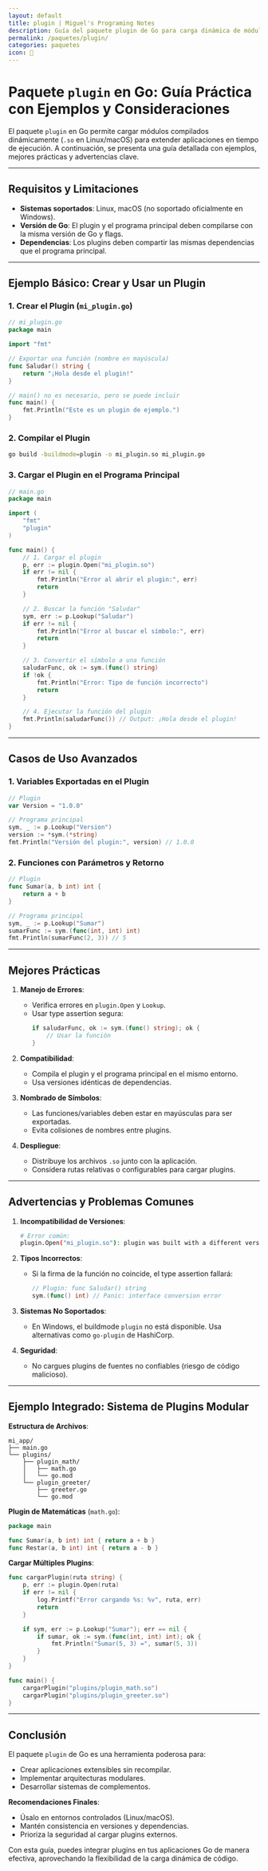 ```yaml
---
layout: default
title: plugin | Miguel's Programing Notes
description: Guía del paquete plugin de Go para carga dinámica de módulos
permalink: /paquetes/plugin/
categories: paquetes
icon: 🔌
---
```


# Paquete `plugin` en Go: Guía Práctica con Ejemplos y Consideraciones

El paquete `plugin` en Go permite cargar módulos compilados dinámicamente (`.so` en Linux/macOS) para extender aplicaciones en tiempo de ejecución. A continuación, se presenta una guía detallada con ejemplos, mejores prácticas y advertencias clave.

---

## Requisitos y Limitaciones
- **Sistemas soportados**: Linux, macOS (no soportado oficialmente en Windows).
- **Versión de Go**: El plugin y el programa principal deben compilarse con la misma versión de Go y flags.
- **Dependencias**: Los plugins deben compartir las mismas dependencias que el programa principal.

---

## Ejemplo Básico: Crear y Usar un Plugin

### 1. Crear el Plugin (`mi_plugin.go`)
```go
// mi_plugin.go
package main

import "fmt"

// Exportar una función (nombre en mayúscula)
func Saludar() string {
    return "¡Hola desde el plugin!"
}

// main() no es necesario, pero se puede incluir
func main() {
    fmt.Println("Este es un plugin de ejemplo.")
}
```

### 2. Compilar el Plugin
```bash
go build -buildmode=plugin -o mi_plugin.so mi_plugin.go
```

### 3. Cargar el Plugin en el Programa Principal
```go
// main.go
package main

import (
    "fmt"
    "plugin"
)

func main() {
    // 1. Cargar el plugin
    p, err := plugin.Open("mi_plugin.so")
    if err != nil {
        fmt.Println("Error al abrir el plugin:", err)
        return
    }

    // 2. Buscar la función "Saludar"
    sym, err := p.Lookup("Saludar")
    if err != nil {
        fmt.Println("Error al buscar el símbolo:", err)
        return
    }

    // 3. Convertir el símbolo a una función
    saludarFunc, ok := sym.(func() string)
    if !ok {
        fmt.Println("Error: Tipo de función incorrecto")
        return
    }

    // 4. Ejecutar la función del plugin
    fmt.Println(saludarFunc()) // Output: ¡Hola desde el plugin!
}
```

---

## Casos de Uso Avanzados

### 1. Variables Exportadas en el Plugin
```go
// Plugin
var Version = "1.0.0"

// Programa principal
sym, _ := p.Lookup("Version")
version := *sym.(*string)
fmt.Println("Versión del plugin:", version) // 1.0.0
```

### 2. Funciones con Parámetros y Retorno
```go
// Plugin
func Sumar(a, b int) int {
    return a + b
}

// Programa principal
sym, _ := p.Lookup("Sumar")
sumarFunc := sym.(func(int, int) int)
fmt.Println(sumarFunc(2, 3)) // 5
```

---

## Mejores Prácticas

1. **Manejo de Errores**:
   - Verifica errores en `plugin.Open` y `Lookup`.
   - Usar type assertion segura:
     ```go
     if saludarFunc, ok := sym.(func() string); ok {
         // Usar la función
     }
     ```

2. **Compatibilidad**:
   - Compila el plugin y el programa principal en el mismo entorno.
   - Usa versiones idénticas de dependencias.

3. **Nombrado de Símbolos**:
   - Las funciones/variables deben estar en mayúsculas para ser exportadas.
   - Evita colisiones de nombres entre plugins.

4. **Despliegue**:
   - Distribuye los archivos `.so` junto con la aplicación.
   - Considera rutas relativas o configurables para cargar plugins.

---

## Advertencias y Problemas Comunes

1. **Incompatibilidad de Versiones**:
   ```bash
   # Error común:
   plugin.Open("mi_plugin.so"): plugin was built with a different version of package...
   ```

2. **Tipos Incorrectos**:
   - Si la firma de la función no coincide, el type assertion fallará:
     ```go
     // Plugin: func Saludar() string
     sym.(func() int) // Panic: interface conversion error
     ```

3. **Sistemas No Soportados**:
   - En Windows, el buildmode `plugin` no está disponible. Usa alternativas como `go-plugin` de HashiCorp.

4. **Seguridad**:
   - No cargues plugins de fuentes no confiables (riesgo de código malicioso).

---

## Ejemplo Integrado: Sistema de Plugins Modular

**Estructura de Archivos**:
```
mi_app/
├── main.go
└── plugins/
    ├── plugin_math/
    │   ├── math.go
    │   └── go.mod
    └── plugin_greeter/
        ├── greeter.go
        └── go.mod
```

**Plugin de Matemáticas** (`math.go`):
```go
package main

func Sumar(a, b int) int { return a + b }
func Restar(a, b int) int { return a - b }
```

**Cargar Múltiples Plugins**:
```go
func cargarPlugin(ruta string) {
    p, err := plugin.Open(ruta)
    if err != nil {
        log.Printf("Error cargando %s: %v", ruta, err)
        return
    }

    if sym, err := p.Lookup("Sumar"); err == nil {
        if sumar, ok := sym.(func(int, int) int); ok {
            fmt.Println("Sumar(5, 3) =", sumar(5, 3))
        }
    }
}

func main() {
    cargarPlugin("plugins/plugin_math.so")
    cargarPlugin("plugins/plugin_greeter.so")
}
```

---

## Conclusión

El paquete `plugin` de Go es una herramienta poderosa para:
- Crear aplicaciones extensibles sin recompilar.
- Implementar arquitecturas modulares.
- Desarrollar sistemas de complementos.

**Recomendaciones Finales**:
- Úsalo en entornos controlados (Linux/macOS).
- Mantén consistencia en versiones y dependencias.
- Prioriza la seguridad al cargar plugins externos.

Con esta guía, puedes integrar plugins en tus aplicaciones Go de manera efectiva, aprovechando la flexibilidad de la carga dinámica de código.